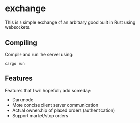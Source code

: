 # exchange

This is a simple exchange of an arbitrary good built in Rust using websockets.

## Compiling

Compile and run the server using:

```
cargo run
```

## Features

Features that I will hopefully add someday:

- Darkmode
- More concise client server communication
- Actual ownership of placed orders (authentication)
- Support market/stop orders
